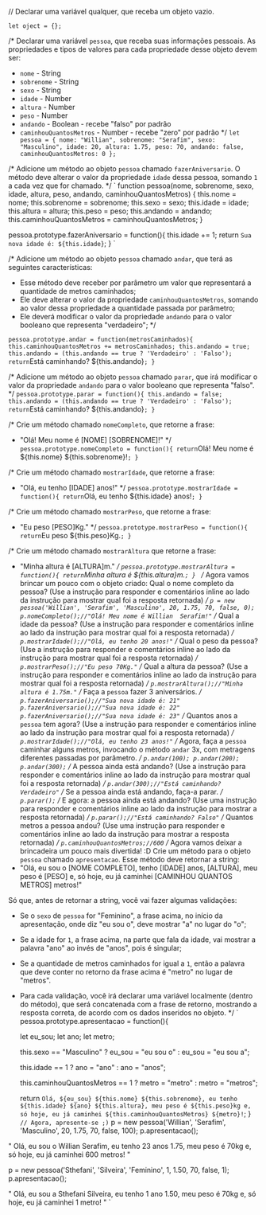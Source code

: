 // Declarar uma variável qualquer, que receba um objeto vazio.

`let oject = {};`

/*
Declarar uma variável `pessoa`, que receba suas informações pessoais.
As propriedades e tipos de valores para cada propriedade desse objeto devem ser:
- `nome` - String
- `sobrenome` - String
- `sexo` - String
- `idade` - Number
- `altura` - Number
- `peso` - Number
- `andando` - Boolean - recebe "falso" por padrão
- `caminhouQuantosMetros` - Number - recebe "zero" por padrão
*/
`
let pessoa = {
    nome: "Willian",
    sobrenome: "Serafim",
    sexo: "Masculino",
    idade: 20,
    altura: 1.75,
    peso: 70,
    andando: false,
    caminhouQuantosMetros: 0
};
`

/*
Adicione um método ao objeto `pessoa` chamado `fazerAniversario`. O método deve
alterar o valor da propriedade `idade` dessa pessoa, somando `1` a cada vez que
for chamado.
*/
`
function pessoa(nome, sobrenome, sexo, idade, altura, peso, andando, caminhouQuantosMetros) {
    this.nome = nome;
    this.sobrenome = sobrenome;
    this.sexo = sexo;
    this.idade = idade;
    this.altura = altura;
    this.peso = peso;
    this.andando = andando;
    this.caminhouQuantosMetros = caminhouQuantosMetros;
}

pessoa.prototype.fazerAniversario = function(){
    this.idade += 1;
    return `Sua nova idade é: ${this.idade}`;
}
`

/*
Adicione um método ao objeto `pessoa` chamado `andar`, que terá as seguintes
características:
- Esse método deve receber por parâmetro um valor que representará a quantidade
de metros caminhados;
- Ele deve alterar o valor da propriedade `caminhouQuantosMetros`, somando ao
valor dessa propriedade a quantidade passada por parâmetro;
- Ele deverá modificar o valor da propriedade `andando` para o valor
booleano que representa "verdadeiro";
*/

`
pessoa.prototype.andar = function(metrosCaminhados){
    this.caminhouQuantosMetros += metrosCaminhados;
    this.andando = true;
    this.andando = (this.andando == true ? 'Verdadeiro' : 'Falso');
    return `Está caminhando? ${this.andando}`;
}
`

/*
Adicione um método ao objeto `pessoa` chamado `parar`, que irá modificar o valor
da propriedade `andando` para o valor booleano que representa "falso".
*/
`
pessoa.prototype.parar = function(){
    this.andando = false;
    this.andando = (this.andando == true ? 'Verdadeiro' : 'Falso');
    return `Está caminhando? ${this.andando}`;
}
`

/*
Crie um método chamado `nomeCompleto`, que retorne a frase:
- "Olá! Meu nome é [NOME] [SOBRENOME]!"
*/
`
pessoa.prototype.nomeCompleto = function(){
    return `Olá! Meu nome é ${this.nome}  ${this.sobrenome}!`;
}
`

/*
Crie um método chamado `mostrarIdade`, que retorne a frase:
- "Olá, eu tenho [IDADE] anos!"
*/
`
pessoa.prototype.mostrarIdade = function(){
    return `Olá, eu tenho ${this.idade} anos!`;
}
`

/*
Crie um método chamado `mostrarPeso`, que retorne a frase:
- "Eu peso [PESO]Kg."
*/
`
pessoa.prototype.mostrarPeso = function(){
    return `Eu peso ${this.peso}Kg.`;
}
`

/*
Crie um método chamado `mostrarAltura` que retorne a frase:
- "Minha altura é [ALTURA]m."
*/
`
pessoa.prototype.mostrarAltura = function(){
    return `Minha altura é ${this.altura}m.`;
}
`
/*
Agora vamos brincar um pouco com o objeto criado:
Qual o nome completo da pessoa? (Use a instrução para responder e comentários
inline ao lado da instrução para mostrar qual foi a resposta retornada)
*/
`
p = new pessoa('Willian', 'Serafim', 'Masculino', 20, 1.75, 70, false, 0);
p.nomeCompleto();//"Olá! Meu nome é Willian  Serafim!"
`
/*
Qual a idade da pessoa? (Use a instrução para responder e comentários
inline ao lado da instrução para mostrar qual foi a resposta retornada)
*/
`
p.mostrarIdade();//"Olá, eu tenho 20 anos!"
`
/*
Qual o peso da pessoa? (Use a instrução para responder e comentários
inline ao lado da instrução para mostrar qual foi a resposta retornada)
*/
`
p.mostrarPeso();//"Eu peso 70Kg."
`
/*
Qual a altura da pessoa? (Use a instrução para responder e comentários
inline ao lado da instrução para mostrar qual foi a resposta retornada)
*/
`
p.mostrarAltura();//"Minha altura é 1.75m."
`
/*
Faça a `pessoa` fazer 3 aniversários.
*/
`
p.fazerAniversario();//"Sua nova idade é: 21"
p.fazerAniversario();//"Sua nova idade é: 22"
p.fazerAniversario();//"Sua nova idade é: 23"
`
/*
Quantos anos a `pessoa` tem agora? (Use a instrução para responder e
comentários inline ao lado da instrução para mostrar qual foi a resposta
retornada)
*/
`
p.mostrarIdade();//"Olá, eu tenho 23 anos!"
`
/*
Agora, faça a `pessoa` caminhar alguns metros, invocando o método `andar` 3x,
com metragens diferentes passadas por parâmetro.
*/
`
p.andar(100);
p.andar(200);
p.andar(300);
`
/*
A pessoa ainda está andando? (Use a instrução para responder e comentários
inline ao lado da instrução para mostrar qual foi a resposta retornada)
*/
`
p.andar(300);//"Está caminhando? Verdadeiro"
`
/*
Se a pessoa ainda está andando, faça-a parar.
*/
`
p.parar();
`
/*
E agora: a pessoa ainda está andando? (Use uma instrução para responder e
comentários inline ao lado da instrução para mostrar a resposta retornada)
*/
`
p.parar();//"Está caminhando? Falso"
`
/*
Quantos metros a pessoa andou? (Use uma instrução para responder e comentários
inline ao lado da instrução para mostrar a resposta retornada)
*/
`
p.caminhouQuantosMetros;//600
`
/*
Agora vamos deixar a brincadeira um pouco mais divertida! :D
Crie um método para o objeto `pessoa` chamado `apresentacao`. Esse método deve
retornar a string:
- "Olá, eu sou o [NOME COMPLETO], tenho [IDADE] anos, [ALTURA], meu peso é [PESO] e, só hoje, eu já caminhei [CAMINHOU QUANTOS METROS] metros!"

Só que, antes de retornar a string, você vai fazer algumas validações:
- Se o `sexo` de `pessoa` for "Feminino", a frase acima, no início da
apresentação, onde diz "eu sou o", deve mostrar "a" no lugar do "o";
- Se a idade for `1`, a frase acima, na parte que fala da idade, vai mostrar a
palavra "ano" ao invés de "anos", pois é singular;
- Se a quantidade de metros caminhados for igual a `1`, então a palavra que
deve conter no retorno da frase acima é "metro" no lugar de "metros".
- Para cada validação, você irá declarar uma variável localmente (dentro do
método), que será concatenada com a frase de retorno, mostrando a resposta
correta, de acordo com os dados inseridos no objeto.
*/
`
pessoa.prototype.apresentacao = function(){

    let eu_sou;
    let ano;
    let metro;

    this.sexo == "Masculino" ? eu_sou = "eu sou o" :  eu_sou = "eu sou a";

    this.idade == 1 ? ano = "ano" : ano = "anos";

    this.caminhouQuantosMetros  == 1 ? metro = "metro" : metro = "metros";

    return `
        Olá, ${eu_sou} ${this.nome} ${this.sobrenome}, eu tenho ${this.idade} ${ano}
        ${this.altura}, meu peso é ${this.peso}kg e, só hoje, eu já caminhei ${this.caminhouQuantosMetros} ${metro}!
    `;
}
`
// Agora, apresente-se ;)
`
p = new pessoa('Willian', 'Serafim', 'Masculino', 20, 1.75, 70, false, 100);
p.apresentacao();

"
    Olá, eu sou o Willian Serafim, eu tenho 23 anos
    1.75, meu peso é 70kg e, só hoje, eu já caminhei 600 metros!
"


p = new pessoa('Sthefani', 'Silveira', 'Feminino', 1, 1.50, 70, false, 1);
p.apresentacao();

"
    Olá, eu sou a Sthefani Silveira, eu tenho 1 ano
    1.50, meu peso é 70kg e, só hoje, eu já caminhei 1 metro!
"
`
